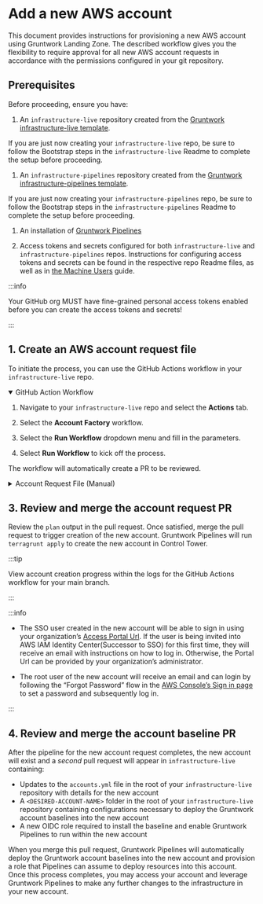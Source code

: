 # Add a new AWS account

This document provides instructions for provisioning a new AWS account using Gruntwork Landing Zone. The described workflow gives you the flexibility to require approval for all new AWS account requests in accordance with the permissions configured in your git repository.

## Prerequisites

Before proceeding, ensure you have:

1. An `infrastructure-live` repository created from the [Gruntwork infrastructure-live template](/foundations/iac-foundations/initial-setup#infrastructure-live-template).

  If you are just now creating your `infrastructure-live` repo, be sure to follow the Bootstrap steps in the `infrastructure-live` Readme to complete the setup before proceeding. 

1. An `infrastructure-pipelines` repository created from the [Gruntwork infrastructure-pipelines template](/foundations/iac-foundations/initial-setup#infrastructure-pipelines-template).

  If you are just now creating your `infrastructure-pipelines` repo, be sure to follow the Bootstrap steps in the `infrastructure-pipelines` Readme to complete the setup before proceeding. 

1. An installation of [Gruntwork Pipelines](/pipelines/overview)

1. Access tokens and secrets configured for both `infrastructure-live` and `infrastructure-pipelines` repos. Instructions for configuring access tokens and secrets can be found in the respective repo Readme files, as well as in [the Machine Users](/pipelines/security/machine-users) guide.

  :::info

  Your GitHub org MUST have fine-grained personal access tokens enabled before you can create the access tokens and secrets!

  :::

## 1. Create an AWS account request file

To initiate the process, you can use the GitHub Actions workflow in your `infrastructure-live` repo.

<details open><summary>GitHub Action Workflow</summary>

  1. Navigate to your `infrastructure-live` repo and select the **Actions** tab.

  1. Select the **Account Factory** workflow.

  1. Select the **Run Workflow** dropdown menu and fill in the parameters.

  1. Select **Run Workflow** to kick off the process.

  The workflow will automatically create a PR to be reviewed.

</details>

<details><summary>Account Request File (Manual)</summary>

1. To initiate the process, create an `account-<AWS-ACCOUNT-NAME>.yml` file in the `_new-account-requests` folder located in the root of your `infrastructure-live` repository. This file will be used to create a pull request and add the new account to your organization. The file should have the following format:

  ```yaml account-<AWS-ACCOUNT-NAME>.yml
  account_name: <AWS-ACCOUNT_NAME>
  account_email: <ROOT-EMAIL-FOR-ACCOUNT>
  organizational_unit_name: <OU-TO-ADD-ACCOUNT-TO>
  aws_region: <REGION-T0-DEPLOY-BASELINES>
  org_name_prefix: <ORG-NAME-PREFIX-FOR-RESOURCES>
  sso_user_first_name: <SSO-USER-FIRST-NAME>
  sso_user_last_name: <SSO-USER-LAST-NAME>
  sso_user_email: <SSO-USER-EMAIL>
  account_baseline_modules_version: <ACCOUNT-BASELINE-MODULES-VERSION>
  requested_by: <GITHUB_USER_ID_OR_EMAIL>
  ```

    - `account_name`: The name of the account in AWS.
    - `account_email`: The email address to associate with the account.
    - `organizational_unit_name`: The name of the Organizational Unit(OU) where the new account will be added. Ensure this exactly matches an existing OU name in your organization, for example, “Security”.
    - `aws_region`: The AWS region where the Gruntwork account baselines will be deployed. e.g., `us-east-1`.
    - `org_name_prefix`: The prefix to use for some resources created by Gruntwork modules. For instance, S3 bucket files will be prefixed with this value
    - `sso_user_first_name`: The first name of the user to create in AWS IAM Identity Center (Successor to AWS Single Sign-On(SSO)).
    - `sso_user_last_name`: The last name of the user to create in AWS IAM Identity Center.
    - `sso_user_email`: The email address of the user to create in AWS IAM Identity Center. This user will be able to login to the new account using AWS IAM Identity Center.
    - `account_baseline_modules_version`: The version of the your account baseline modules to use for the new account. e.g., `v0.0.1`
    - `requested_by`: The GitHub user ID or email address of the entity requesting the new account, for audit purposes.

1. Create a pull request

  Next, create a pull request containing the new account request file. This action will trigger the Gruntwork pipeline to `terragrunt plan` the new account and update the pull request with the plan output.

</details>

## 3. Review and merge the account request PR

Review the `plan` output in the pull request. Once satisfied, merge the pull request to trigger creation of the new account. Gruntwork Pipelines will run `terragrunt apply` to create the new account in Control Tower.

:::tip

View account creation progress within the logs for the GitHub Actions workflow for your main branch.

:::

:::info

- The SSO user created in the new account will be able to sign in using your organization’s [Access Portal Url](https://docs.aws.amazon.com/signin/latest/userguide/sign-in-urls-defined.html#access-portal-url). If the user is being invited into AWS IAM Identity Center(Successor to SSO) for this first time, they will receive an email with instructions on how to log in. Otherwise, the Portal Url can be provided by your organization’s administrator.

- The root user of the new account will receive an email and can login by following the “Forgot Password” flow in the [AWS Console’s Sign in page](https://console.aws.amazon.com/) to set a password and subsequently log in.
<!-- https://docs.aws.amazon.com/controltower/latest/userguide/root-login.html -->

:::

## 4. Review and merge the account baseline PR

After the pipeline for the new account request completes, the new account will exist and a _second_ pull request will appear in `infrastructure-live` containing:

- Updates to the `accounts.yml` file in the root of your `infrastructure-live` repository with details for the new account
- A `<DESIRED-ACCOUNT-NAME>` folder in the root of your `infrastructure-live` repository containing configurations necessary to deploy the Gruntwork account baselines into the new account
- A new OIDC role required to install the baseline and enable Gruntwork Pipelines to run within the new account

When you merge this pull request, Gruntwork Pipelines will automatically deploy the Gruntwork account baselines into the new account and provision a role that Pipelines can assume to deploy resources into this account. Once this process completes, you may access your account and leverage Gruntwork Pipelines to make any further changes to the infrastructure in your new account.


<!-- ##DOCS-SOURCER-START
{
  "sourcePlugin": "local-copier",
  "hash": "e10fd6f92976f326cd3e02ba5256f951"
}
##DOCS-SOURCER-END -->
